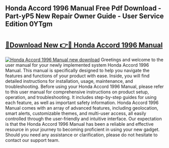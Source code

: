## Honda Accord 1996 Manual Free Pdf Download - Part-yP5 New Repair Owner Guide - User Service Edition 0YTgm

# <h2><a href="http://bc11712.oget.top/?id=Honda+Accord+1996+Manual">🔗Download New 👉🔴 Honda Accord 1996 Manual</a></h2>

[![Honda Accord 1996 Manual new download](https://i.imgur.com/5g1atiW.png)](http://bc11712.oget.top/?id=Honda+Accord+1996+Manual)
Greetings and welcome to the user manual for your newly implemented system Honda Accord 1996 Manual. This manual is specifically designed to help you navigate the features and functions of your product with ease. Inside, you will find detailed instructions for installation, usage, maintenance, and troubleshooting. Before using your Honda Accord 1996 Manual, please refer to this user manual for comprehensive instructions on product setup, operation, and troubleshooting. It includes step-by-step guides for using each feature, as well as important safety information. Honda Accord 1996 Manual comes with an array of advanced features, including geolocation, smart alerts, customizable themes, and multi-user access, all easily controlled through the user-friendly and intuitive interface. Our expectation is that the Honda Accord 1996 Manual has been a reliable and effective resource in your journey to becoming proficient in using your new gadget. Should you need any assistance or clarification, please do not hesitate to contact our support team.
